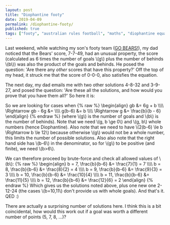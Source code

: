 ```yaml
---
layout: post
title: "Diophantine footy"
date: 2019-04-09
permalink: /diophantine-footy/
published: true
tags: ["footy", "australian rules football", "maths", "diophantine equations", ]
---
```


Last weekend, while watching my son's footy team ([GO BEARS!](https://bhfcbears.com.au/)), my dad noticed that the Bears' score, 7-7-49, had an unusual property, the score (calculated as 6 times the number of goals \\(g\\) plus the number of behinds \\(b\\)) was also the product of the goals and behinds. He posed the question: 'Are there any *other* scores that have this property?' Off the top of my head, it struck me that the score of 0-0-0, also satisfies the equation.

The next day, my dad emails me with two other solutions 4-8-32 and 3-9-27, and posed the question: 'Are these all the solutions, and how would you prove that you have them all?' So here it is:

So we are looking for cases when
{% raw %}
\begin{align}
gb &= 6g + b \\\\\\\\
\Rightarrow gb - 6g &= \\\\\\\\
g(b-6) &= b \\\\\\\\
\Rightarrow g &= \frac{b}{b - 6}
\end{align}
{% endraw %}
(where \\(g\\) is the number of goals and \\(b\\) is the number of behinds).
Note that we need \\(g, b \ge 0\\) and \\(g, b\\) whole numbers (hence Diophantine).
Also note that we need to have \\(2(b-6) \le b \Rightarrow b \le 12\\) because otherwise \\(g\\) would not be a whole number, this limits the number of possible solutions.
Also also note that the right hand side has \\(b-6\\) in the denominator, so for \\(g\\) to be positive (and finite), we need \\(b>6\\).

We can therefore proceed by brute-force and check all allowed values of \\(b\\):
{% raw %}
\begin{align}
b = 7, \frac{b}{b-6} &= \frac{7}{1} = 7 \\\\\\\\
b = 8, \frac{b}{b-6} &= \frac{8}{2} = 4 \\\\\\\\
b = 9, \frac{b}{b-6} &= \frac{9}{3} = 3 \\\\\\\\
b = 10, \frac{b}{b-6} &= \frac{10}{4} \\\\\\\\
b = 11, \frac{b}{b-6} &= \frac{11}{5} \\\\\\\\
b = 12, \frac{b}{b-6} &= \frac{12}{6} = 2
\end{align}
{% endraw %}
Which gives us the solutions noted above, plus one new one 2-12-24 (the cases \\(b=10,11\\) don't provide us with whole goals). And that's it. QED :)

There are actually a surprising number of solutions here. I think this is a bit coincidental, how would this work out if a goal was worth a different number of points (5, 7, 8, ...)?

